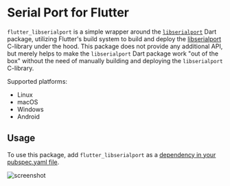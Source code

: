 # Serial Port for Flutter

`flutter_libserialport` is a simple wrapper around the [`libserialport`](https://pub.dev/packages/libserialport)
Dart package, utilizing Flutter's build system to build and deploy the [libserialport](https://sigrok.org/wiki/Libserialport)
C-library under the hood. This package does not provide any additional API, but merely helps to make the `libserialport` Dart
package work "out of the box" without the need of manually building and deploying the `libserialport` C-library.

Supported platforms:
- Linux
- macOS
- Windows
- Android

## Usage

To use this package, add `flutter_libserialport` as a [dependency in your pubspec.yaml file](https://dart.dev/tools/pub/dependencies).

![screenshot](https://raw.githubusercontent.com/jpnurmi/flutter_libserialport/master/doc/images/flutter_libserialport.png)
